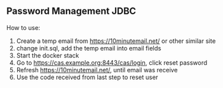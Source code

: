 ## Password Management JDBC

How to use:
1. Create a temp email from https://10minutemail.net/ or other similar site
2. change init.sql, add the temp email into email fields 
3. Start the docker stack
4. Go to https://cas.example.org:8443/cas/login, click reset password
5. Refresh https://10minutemail.net/, until email was receive
6. Use the code received from last step to reset user